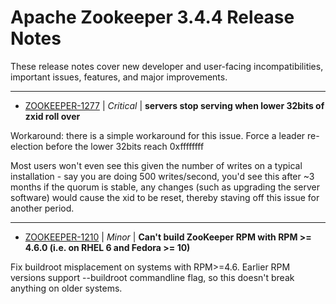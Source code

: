 
<!---
# Licensed to the Apache Software Foundation (ASF) under one
# or more contributor license agreements.  See the NOTICE file
# distributed with this work for additional information
# regarding copyright ownership.  The ASF licenses this file
# to you under the Apache License, Version 2.0 (the
# "License"); you may not use this file except in compliance
# with the License.  You may obtain a copy of the License at
#
#     http://www.apache.org/licenses/LICENSE-2.0
#
# Unless required by applicable law or agreed to in writing, software
# distributed under the License is distributed on an "AS IS" BASIS,
# WITHOUT WARRANTIES OR CONDITIONS OF ANY KIND, either express or implied.
# See the License for the specific language governing permissions and
# limitations under the License.
-->
# Apache Zookeeper  3.4.4 Release Notes

These release notes cover new developer and user-facing incompatibilities, important issues, features, and major improvements.


---

* [ZOOKEEPER-1277](https://issues.apache.org/jira/browse/ZOOKEEPER-1277) | *Critical* | **servers stop serving when lower 32bits of zxid roll over**

Workaround: there is a simple workaround for this issue. Force a leader re-election before the lower 32bits reach 0xffffffff

Most users won't even see this given the number of writes on a typical installation - say you are doing 500 writes/second, you'd see this after ~3 months if the quorum is stable, any changes (such as upgrading the server software) would cause the xid to be reset, thereby staving off this issue for another period.


---

* [ZOOKEEPER-1210](https://issues.apache.org/jira/browse/ZOOKEEPER-1210) | *Minor* | **Can't build ZooKeeper RPM with RPM \>= 4.6.0 (i.e. on RHEL 6 and Fedora \>= 10)**

Fix buildroot misplacement on systems with RPM\>=4.6. Earlier RPM versions support --buildroot commandline flag, so this doesn't break anything on older systems.



